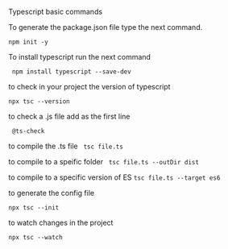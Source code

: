 Typescript basic commands

To generate the package.json file type the next command.

```npm init -y```

To install typescript run the next command

``` npm install typescript --save-dev```

to check in your project the version of typescript

```npx tsc --version```

to check a .js file add as the first line

``` @ts-check```

to compile the .ts file 
``` tsc file.ts```

to compile to a speific folder
``` tsc file.ts --outDir dist```

to compile to a specific version of ES
```tsc file.ts --target es6```

to generate the config file

```npx tsc --init```

to watch changes in the project

```npx tsc --watch```


